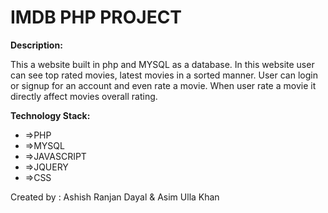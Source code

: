 # IMDB PHP PROJECT

<b> Description: </b>

This a website built in php and MYSQL as a database.
In this website user can see top rated movies, latest movies in a sorted manner.
User can login or signup for an account and even rate a movie. 
When user rate a movie it directly affect movies overall rating.

<b> Technology Stack: </b>
<ul>
<li>=>PHP</li>
<li>=>MYSQL</li>
<li>=>JAVASCRIPT</li>
<li>=>JQUERY</li>
<li>=>CSS</li>
</ul>

Created by : Ashish Ranjan Dayal & Asim Ulla Khan
